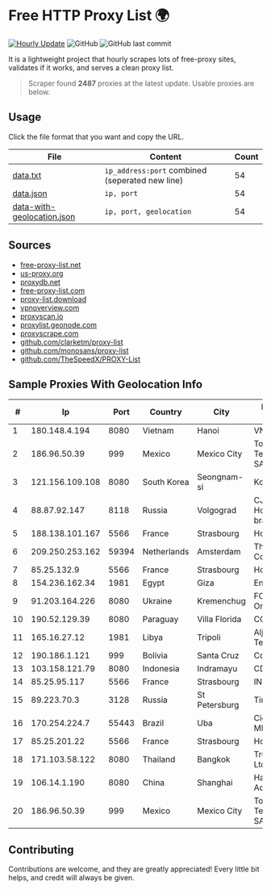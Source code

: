 
# Free HTTP Proxy List 🌍

[![Hourly Update](https://github.com/mertguvencli/http-proxy-list/actions/workflows/main.yml/badge.svg?branch=main)](https://github.com/mertguvencli/http-proxy-list/actions/workflows/main.yml)
![GitHub](https://img.shields.io/github/license/mertguvencli/http-proxy-list)
![GitHub last commit](https://img.shields.io/github/last-commit/mertguvencli/http-proxy-list)

It is a lightweight project that hourly scrapes lots of free-proxy sites, validates if it works, and serves a clean proxy list.


> Scraper found **2487** proxies at the latest update. Usable proxies are below.

## Usage

Click the file format that you want and copy the URL.


|File|Content|Count|
|----|-------|-----|
|[data.txt](https://raw.githubusercontent.com/mertguvencli/http-proxy-list/main/proxy-list/data.txt)|`ip_address:port` combined (seperated new line)|54|
|[data.json](https://raw.githubusercontent.com/mertguvencli/http-proxy-list/main/proxy-list/data.json)|`ip, port`|54|
|[data-with-geolocation.json](https://raw.githubusercontent.com/mertguvencli/http-proxy-list/main/proxy-list/data-with-geolocation.json)|`ip, port, geolocation`|54|

## Sources

* [free-proxy-list.net](https://free-proxy-list.net)
* [us-proxy.org](https://www.us-proxy.org)
* [proxydb.net](http://proxydb.net)
* [free-proxy-list.com](https://free-proxy-list.com/?page=&port=&type%5B%5D=http&type%5B%5D=https&up_time=0&search=Search)
* [proxy-list.download](https://www.proxy-list.download/HTTP)
* [vpnoverview.com](https://vpnoverview.com/privacy/anonymous-browsing/free-proxy-servers)
* [proxyscan.io](https://www.proxyscan.io)
* [proxylist.geonode.com](https://proxylist.geonode.com/api/proxy-list?limit=300&page=1&sort_by=lastChecked&sort_type=desc&protocols=http,https)
* [proxyscrape.com](https://api.proxyscrape.com/v2/?request=displayproxies&protocol=http&timeout=10000&country=all&ssl=all&anonymity=all)
* [github.com/clarketm/proxy-list](https://raw.githubusercontent.com/clarketm/proxy-list/master/proxy-list-raw.txt)
* [github.com/monosans/proxy-list](https://raw.githubusercontent.com/monosans/proxy-list/main/proxies/http.txt)
* [github.com/TheSpeedX/PROXY-List](https://raw.githubusercontent.com/TheSpeedX/PROXY-List/master/http.txt)


## Sample Proxies With Geolocation Info

|#|Ip|Port|Country|City|Internet Service Provider|
|-|--|----|-------|----|-------------------------|
|1|180.148.4.194|8080|Vietnam|Hanoi|VNTT|
|2|186.96.50.39|999|Mexico|Mexico City|Total Play Telecomunicaciones SA De CV|
|3|121.156.109.108|8080|South Korea|Seongnam-si|Korea Telecom|
|4|88.87.92.147|8118|Russia|Volgograd|CJSC "ER-Telecom Holding" Volgograd branch|
|5|188.138.101.167|5566|France|Strasbourg|Host Europe GmbH|
|6|209.250.253.162|59394|Netherlands|Amsterdam|The Constant Company|
|7|85.25.132.9|5566|France|Strasbourg|Host Europe GmbH|
|8|154.236.162.34|1981|Egypt|Giza|Enterprise|
|9|91.203.164.226|8080|Ukraine|Kremenchug|FOP Koval Dmitro Orestovich|
|10|190.52.129.39|8080|Paraguay|Villa Florida|CO.PA.CO.|
|11|165.16.27.12|1981|Libya|Tripoli|Aljeel Aljadeed For Technology|
|12|190.186.1.121|999|Bolivia|Santa Cruz|Cotas Ltda.|
|13|103.158.121.79|8080|Indonesia|Indramayu|CDN|
|14|85.25.95.117|5566|France|Strasbourg|INTERGENIA|
|15|89.223.70.3|3128|Russia|St Petersburg|TimeWeb Ltd.|
|16|170.254.224.7|55443|Brazil|Uba|Ciotec Telecom Ltda ME|
|17|85.25.201.22|5566|France|Strasbourg|Host Europe GmbH|
|18|171.103.58.122|8080|Thailand|Bangkok|True Internet Co., Ltd.|
|19|106.14.1.190|8080|China|Shanghai|Hangzhou Alibaba Advertising Co|
|20|186.96.50.39|999|Mexico|Mexico City|Total Play Telecomunicaciones SA De CV|



## Contributing

Contributions are welcome, and they are greatly appreciated! Every
little bit helps, and credit will always be given.

